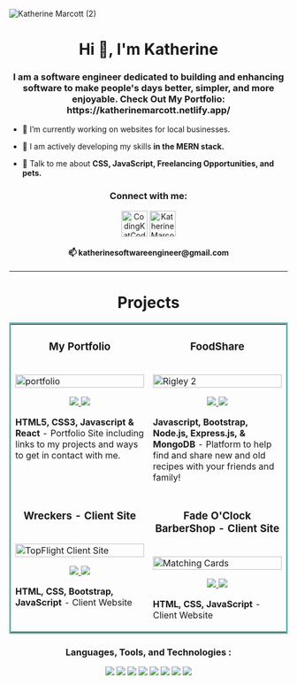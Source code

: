 ![Katherine Marcott (2)](https://user-images.githubusercontent.com/96846178/174891884-3d1d01b3-7c6f-4815-bb65-de1f49e4326f.png)


<h1 align="center">Hi 👋, I'm Katherine</h1>
<h3 align="center">I am a software engineer dedicated to building and enhancing software to make people's days better, simpler, and more enjoyable. Check Out My Portfolio: https://katherinemarcott.netlify.app/ </h3>

- 🔭 I’m currently working on websites for local businesses.

- 🌱 I am actively developing my skills **in the MERN stack.**

- 💬 Talk to me about **CSS, JavaScript, Freelancing Opportunities, and pets.**

<h3 align="center"> Connect with me: </h3> 
<p align="center">
<a href="https://twitter.com/CodingKatCodes" target="blank"><img align="center" src="https://i.imgur.com/s9n8Ta7.gif" alt="CodingKatCodes" height="47" width="47" /></a>
<a href="https://www.linkedin.com/in/katherinemarcott/" target="blank"><img align="center" src="https://i.imgur.com/vaCEbOT.gif" alt="Katherine Marcott" height="47" width="47" /></a>
<h4 align="center">📫 katherinesoftwareengineer@gmail.com</h4>
</p>
<hr>
<p align="left">
</p>

<h1 align="center">Projects</h1>
<table bordercolor="#66b2b2">

  <tr>
<td width="50%" valign="top">
      <h3 align="center">My Portfolio</h3>
      <br />
        <a target="_blank" href="https://katherinemarcott.netlify.app/">
          <img src="https://user-images.githubusercontent.com/96846178/211113146-50415fcc-eb73-447c-9ddd-53acd4365593.PNG" width="100%" alt="portfolio">
        </a>
      <br />
        <p align="center">
  <a href="https://github.com/KatherineMarcott/CurrentPortfolio" target="_blank">
    <img src="https://img.shields.io/static/v1?label=|&message=REPO&color=23555f&style=plastic&logo=github&logo-color=white"/>
  </a>
  <a href="https://katherinemarcott.netlify.app/" target="_blank">
    <img src="https://img.shields.io/static/v1?label=|&message=WEBSITE&color=cdf998&style=plastic&logo=wordpress&logo-color=white"/>
  </a>
      </p>
        <p><strong>HTML5, CSS3, Javascript & React </strong> - Portfolio Site including links to my projects and ways to get in contact with me.</p>
    </td>
    <td width="50%" valign="top">
      <h3 align="center">FoodShare</h3>
        <br />
      <a target="_blank" href="https://vmp.up.railway.app/">
            <img src="https://user-images.githubusercontent.com/96846178/211112540-05a24eb0-b6df-4319-99b8-bee3897f598f.PNG" width="100%"  alt="Rigley 2"/>
        </a>
        <br />
        <p align="center">
          
  <a href="https://github.com/KatherineMarcott/VitalMealPlanner" target="_blank">
    <img src="https://img.shields.io/static/v1?label=|&message=REPO&color=23555f&style=plastic&logo=github&logo-color=white"/>
  </a>
  <a href="https://vmp.up.railway.app/" target="_blank">
    <img src="https://img.shields.io/static/v1?label=|&message=WEBSITE&color=cdf998&style=plastic&logo=wordpress&logo-color=white"/>
  </a>
      </p>
        <p><strong>Javascript, Bootstrap, Node.js, Express.js, & MongoDB </strong> - Platform to help find and share new and old recipes with your friends and family!</p>
    </td>
  </tr>

  <tr>
    <td width="50%" valign="top">
      <h3 align="center">Wreckers - Client Site </h3>
        <br />
        <a target="_blank" href="https://wreckers.netlify.app/">
            <img src="https://user-images.githubusercontent.com/96846178/211114912-e88b10a7-51c5-46e4-bf25-6d681c683a16.PNG" width="100%" alt="TopFlight Client Site"/>
        </a>
        <br />
        <p align="center">
          
  <a href="https://github.com/KatherineMarcott/top-flight-wrecker-recovery" target="_blank">
    <img src="https://img.shields.io/static/v1?label=|&message=REPO&color=23555f&style=plastic&logo=github&logo-color=white"/>
  </a>  
  <a href="https://wreckers.netlify.app/" target="_blank">
    <img src="https://img.shields.io/static/v1?label=|&message=WEBSITE&color=cdf998&style=plastic&logo=wordpress&logo-color=white"/>
  </a>
      </p>
        <p><strong>HTML, CSS, Bootstrap, JavaScript </strong> - Client Website </p>
    </td>
    <td width="50%" valign="top">
      <h3 align="center"> Fade O'Clock BarberShop - Client Site </h3>
        <br />
        <a target="_blank" href="https://fadeoclock.netlify.app/">
          <img src="https://user-images.githubusercontent.com/96846178/211116706-b9637d29-b602-4389-8037-cdfb61664540.PNG" width="100%" alt="Matching Cards"/>
        </a>
        <br />
        <p align="center">

  <a href="https://github.com/KatherineMarcott/barberShop" target="_blank">
    <img src="https://img.shields.io/static/v1?label=|&message=REPO&color=23555f&style=plastic&logo=github&logo-color=white"/>
  </a>
  <a href="https://fadeoclock.netlify.app/" target="_blank">
    <img src="https://img.shields.io/static/v1?label=|&message=WEBSITE&color=cdf998&style=plastic&logo=wordpress&logo-color=white"/>
  </a>
      </p>
        <p><strong>HTML, CSS, JavaScript </strong> - Client Website </p>
    </td>
  </tr>
</table>


<h3 align="center">Languages, Tools, and Technologies :</h3>
<p align="center">
    <img src="https://img.shields.io/static/v1?label=|&message=HTML5&color=23555f&style=plastic&logo=html5"/>
    <img src="https://img.shields.io/static/v1?label=|&message=CSS3&color=285f65&style=plastic&logo=css3"/>
    <img src="https://img.shields.io/static/v1?label=|&message=BOOTSTRAP&color=316c5e&style=plastic&logo=bootstrap"/>
    <img src="https://img.shields.io/static/v1?label=|&message=JAVASCRIPT&color=3c7f5d&style=plastic&logo=javascript"/>
    <img src="https://img.shields.io/static/v1?label=|&message=REACT.JS&color=4a935c&style=plastic&logo=react"/>
    <img src="https://img.shields.io/static/v1?label=|&message=MONGO-DB&color=cdd148&style=plastic&logo=mongodb"/>
    <img src="https://img.shields.io/static/v1?label=|&message=EXPRESS&color=bbb111&style=plastic&logo=express"/>
    <img src="https://img.shields.io/static/v1?label=|&message=GIT&color=cbb148&style=plastic&logo=git"/>
</p>
